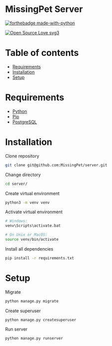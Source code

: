 # MissingPet Server

[![forthebadge made-with-python](http://ForTheBadge.com/images/badges/made-with-python.svg)](https://www.python.org/)

[![Open Source Love svg3](https://badges.frapsoft.com/os/v3/open-source.svg?v=103)](https://github.com/ellerbrock/open-source-badges/) 

<a name=""></a>
# Table of contents

- [Requirements](#requirements)
- [Installation](#installation)
- [Setup](#setup)

<a name="requirements"></a>
# Requirements 
 
- [Python](https://www.python.org/downloads/)
- [Pip](https://pip.pypa.io/en/stable/installing/)
- [PostgreSQL](https://www.postgresql.org/download/)

<a name="installation"></a>
# Installation

Clone repository
```bash
git clone git@github.com:MissingPet/server.git
```
Change directory
```bash
cd server/
```
Create virtual environment
```bash
python3 -m venv venv
```
Activate virtual environment
```bash
# Windows:
venv\Scripts\activate.bat

# On Unix or MacOS:
source venv/bin/activate
```
Install all dependencies
```bash
pip install -r requirements.txt
```

<a name="setup"></a>
# Setup

Migrate

```python
python manage.py migrate
```
Create superuser

```python
python manage.py createsuperuser
```
Run server

```python
python manage.py runserver
```
